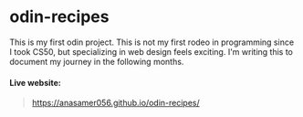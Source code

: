 # odin-recipes
This is my first odin project. This is not my first rodeo in programming since I took CS50, but specializing in web design feels exciting. I'm writing this to document my journey in the following months. 

#### Live website: 
> https://anasamer056.github.io/odin-recipes/
